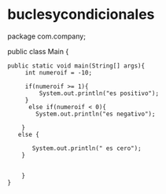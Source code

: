 # buclesycondicionales
package com.company;

public class Main {

    public static void main(String[] args){
         int numeroif = -10;

         if(numeroif >= 1){
             System.out.println("es positivo");
         }
          else if(numeroif < 0){
            System.out.println("es negativo");

        }
       else {

           System.out.println(" es cero");
        }


        }
    }
